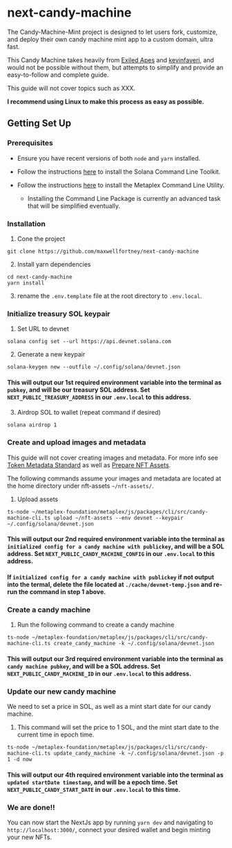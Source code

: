 # next-candy-machine

The Candy-Machine-Mint project is designed to let users fork, customize, and deploy their own candy machine mint app to a custom domain, ultra fast.

This Candy Machine takes heavily from [Exiled Apes](https://github.com/exiled-apes/candy-machine-mint) and [kevinfaveri](https://github.com/kevinfaveri/solana-candy-factory), and would not be possible without them, but attempts to simplify and provide an easy-to-follow and complete guide.

This guide will not cover topics such as XXX.

**I recommend using Linux to make this process as easy as possible.**

## Getting Set Up

### Prerequisites

- Ensure you have recent versions of both `node` and `yarn` installed.

- Follow the instructions [here](https://docs.solana.com/cli/install-solana-cli-tools) to install the Solana Command Line Toolkit.

- Follow the instructions [here](https://hackmd.io/@levicook/HJcDneEWF) to install the Metaplex Command Line Utility.
  - Installing the Command Line Package is currently an advanced task that will be simplified eventually.

### Installation

1. Cone the project

```
git clone https://github.com/maxwellfortney/next-candy-machine
```

2. Install yarn dependencies

```
cd next-candy-machine
yarn install
```

3. rename the `.env.template` file at the root directory to `.env.local`.

### Initialize treasury SOL keypair

1. Set URL to devnet

```
solana config set --url https://api.devnet.solana.com
```

2. Generate a new keypair

```
solana-keygen new --outfile ~/.config/solana/devnet.json
```

#### This will output our 1st required environment variable into the terminal as `pubkey`, and will be our treasury SOL address. Set `NEXT_PUBLIC_TREASURY_ADDRESS` in our `.env.local` to this address.

3. Airdrop SOL to wallet (repeat command if desired)

```
solana airdrop 1
```

### Create and upload images and metadata

This guide will not cover creating images and metadata. For more info see [Token Metadata Standard](https://docs.metaplex.com/nft-standard) as well as [Prepare NFT Assets](https://docs.metaplex.com/create-candy/prepare-assets).

The following commands assume your images and metadata are located at the home directory under nft-assets `~/nft-assets/`.

1. Upload assets

```
ts-node ~/metaplex-foundation/metaplex/js/packages/cli/src/candy-machine-cli.ts upload ~/nft-assets --env devnet --keypair ~/.config/solana/devnet.json
```

#### This will output our 2nd required environment variable into the terminal as `initialized config for a candy machine with publickey`, and will be a SOL address. Set `NEXT_PUBLIC_CANDY_MACHINE_CONFIG` in our `.env.local` to this address.

#### If `initialized config for a candy machine with publickey` if not output into the termal, delete the file located at `./cache/devnet-temp.json` and re-run the command in step 1 above.

### Create a candy machine

1. Run the following command to create a candy machine

```
ts-node ~/metaplex-foundation/metaplex/js/packages/cli/src/candy-machine-cli.ts create_candy_machine -k ~/.config/solana/devnet.json
```

#### This will output our 3rd required environment variable into the terminal as `candy machine pubkey`, and will be a SOL address. Set `NEXT_PUBLIC_CANDY_MACHINE_ID` in our `.env.local` to this address.

### Update our new candy machine

We need to set a price in SOL, as well as a mint start date for our candy machine.

1. This command will set the price to 1 SOL, and the mint start date to the current time in epoch time.

```
ts-node ~/metaplex-foundation/metaplex/js/packages/cli/src/candy-machine-cli.ts update_candy_machine -k ~/.config/solana/devnet.json -p 1 -d now
```

#### This will output our 4th required environment variable into the terminal as `updated startDate timestamp`, and will be a epoch time. Set `NEXT_PUBLIC_CANDY_START_DATE` in our `.env.local` to this time.

### We are done!!

You can now start the NextJs app by running `yarn dev` and navigating to `http://localhost:3000/`, connect your desired wallet and begin minting your new NFTs.
